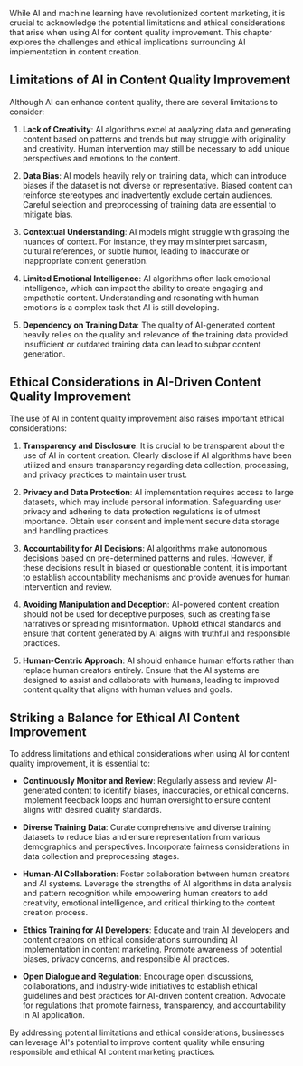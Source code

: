
While AI and machine learning have revolutionized content marketing, it is crucial to acknowledge the potential limitations and ethical considerations that arise when using AI for content quality improvement. This chapter explores the challenges and ethical implications surrounding AI implementation in content creation.

Limitations of AI in Content Quality Improvement
------------------------------------------------

Although AI can enhance content quality, there are several limitations to consider:

1. **Lack of Creativity**: AI algorithms excel at analyzing data and generating content based on patterns and trends but may struggle with originality and creativity. Human intervention may still be necessary to add unique perspectives and emotions to the content.

2. **Data Bias**: AI models heavily rely on training data, which can introduce biases if the dataset is not diverse or representative. Biased content can reinforce stereotypes and inadvertently exclude certain audiences. Careful selection and preprocessing of training data are essential to mitigate bias.

3. **Contextual Understanding**: AI models might struggle with grasping the nuances of context. For instance, they may misinterpret sarcasm, cultural references, or subtle humor, leading to inaccurate or inappropriate content generation.

4. **Limited Emotional Intelligence**: AI algorithms often lack emotional intelligence, which can impact the ability to create engaging and empathetic content. Understanding and resonating with human emotions is a complex task that AI is still developing.

5. **Dependency on Training Data**: The quality of AI-generated content heavily relies on the quality and relevance of the training data provided. Insufficient or outdated training data can lead to subpar content generation.

Ethical Considerations in AI-Driven Content Quality Improvement
---------------------------------------------------------------

The use of AI in content quality improvement also raises important ethical considerations:

1. **Transparency and Disclosure**: It is crucial to be transparent about the use of AI in content creation. Clearly disclose if AI algorithms have been utilized and ensure transparency regarding data collection, processing, and privacy practices to maintain user trust.

2. **Privacy and Data Protection**: AI implementation requires access to large datasets, which may include personal information. Safeguarding user privacy and adhering to data protection regulations is of utmost importance. Obtain user consent and implement secure data storage and handling practices.

3. **Accountability for AI Decisions**: AI algorithms make autonomous decisions based on pre-determined patterns and rules. However, if these decisions result in biased or questionable content, it is important to establish accountability mechanisms and provide avenues for human intervention and review.

4. **Avoiding Manipulation and Deception**: AI-powered content creation should not be used for deceptive purposes, such as creating false narratives or spreading misinformation. Uphold ethical standards and ensure that content generated by AI aligns with truthful and responsible practices.

5. **Human-Centric Approach**: AI should enhance human efforts rather than replace human creators entirely. Ensure that the AI systems are designed to assist and collaborate with humans, leading to improved content quality that aligns with human values and goals.

Striking a Balance for Ethical AI Content Improvement
-----------------------------------------------------

To address limitations and ethical considerations when using AI for content quality improvement, it is essential to:

* **Continuously Monitor and Review**: Regularly assess and review AI-generated content to identify biases, inaccuracies, or ethical concerns. Implement feedback loops and human oversight to ensure content aligns with desired quality standards.

* **Diverse Training Data**: Curate comprehensive and diverse training datasets to reduce bias and ensure representation from various demographics and perspectives. Incorporate fairness considerations in data collection and preprocessing stages.

* **Human-AI Collaboration**: Foster collaboration between human creators and AI systems. Leverage the strengths of AI algorithms in data analysis and pattern recognition while empowering human creators to add creativity, emotional intelligence, and critical thinking to the content creation process.

* **Ethics Training for AI Developers**: Educate and train AI developers and content creators on ethical considerations surrounding AI implementation in content marketing. Promote awareness of potential biases, privacy concerns, and responsible AI practices.

* **Open Dialogue and Regulation**: Encourage open discussions, collaborations, and industry-wide initiatives to establish ethical guidelines and best practices for AI-driven content creation. Advocate for regulations that promote fairness, transparency, and accountability in AI application.

By addressing potential limitations and ethical considerations, businesses can leverage AI's potential to improve content quality while ensuring responsible and ethical AI content marketing practices.
